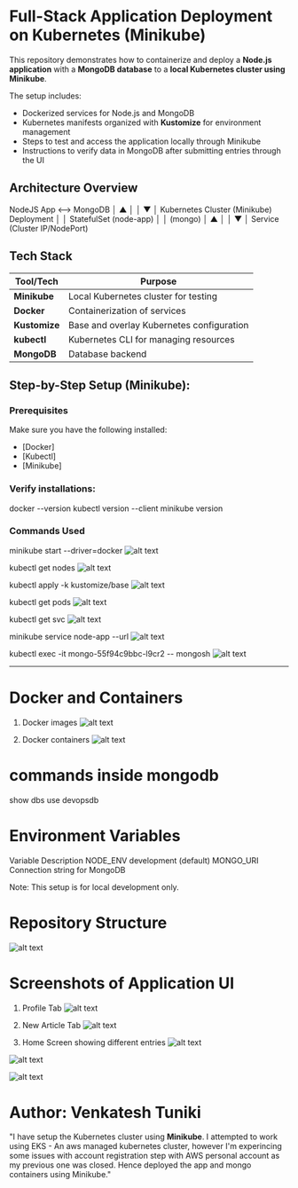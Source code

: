 # Full-Stack Application Deployment on Kubernetes (Minikube)

This repository demonstrates how to containerize and deploy a **Node.js application** with a **MongoDB database** to a **local Kubernetes cluster using Minikube**.  

The setup includes:
- Dockerized services for Node.js and MongoDB
- Kubernetes manifests organized with **Kustomize** for environment management
- Steps to test and access the application locally through Minikube
- Instructions to verify data in MongoDB after submitting entries through the UI



## Architecture Overview
NodeJS App <--> MongoDB
│ ▲
│ │
▼ │
Kubernetes Cluster (Minikube)
Deployment │ │ StatefulSet
(node-app) │ │ (mongo)
│ ▲
│ │
▼ │
Service
(Cluster IP/NodePort)


## Tech Stack

| Tool/Tech      | Purpose                                    |
|----------------|--------------------------------------------|
| **Minikube**   | Local Kubernetes cluster for testing        |
| **Docker**     | Containerization of services                |
| **Kustomize**  | Base and overlay Kubernetes configuration   |
| **kubectl**    | Kubernetes CLI for managing resources       |
| **MongoDB**    | Database backend                            |


## Step-by-Step Setup (Minikube):

### Prerequisites
Make sure you have the following installed:
- [Docker]
- [Kubectl]
- [Minikube]

### Verify installations:
docker --version
kubectl version --client
minikube version


### Commands Used
minikube start --driver=docker
![alt text](image.png)

kubectl get nodes
![alt text](image-1.png)

kubectl apply -k kustomize/base
![alt text](image-2.png)

kubectl get pods
![alt text](image-3.png)

kubectl get svc
![alt text](image-4.png)

minikube service node-app --url
![alt text](image-5.png)

kubectl exec -it mongo-55f94c9bbc-l9cr2 -- mongosh
![alt text](image-6.png)

---

# Docker and Containers
1) Docker images
![alt text](image-12.png)

2) Docker containers
![alt text](image-13.png)

# commands inside mongodb
show dbs
use devopsdb

# Environment Variables
Variable	Description
NODE_ENV	development (default)
MONGO_URI	Connection string for MongoDB

Note: This setup is for local development only.


# Repository Structure
![alt text](image-14.png)


# Screenshots of Application UI
1) Profile Tab
![alt text](image-7.png)

2) New Article Tab
![alt text](image-8.png)

3) Home Screen showing different entries
![alt text](image-9.png)

![alt text](image-10.png)

![alt text](image-11.png)

# Author: Venkatesh Tuniki 

"I have setup the Kubernetes cluster using **Minikube**. I attempted to work using EKS - An aws managed kubernetes cluster, however I'm experincing some issues with account registration step with AWS personal account as my previous one was closed. Hence deployed the app and mongo containers using Minikube."


